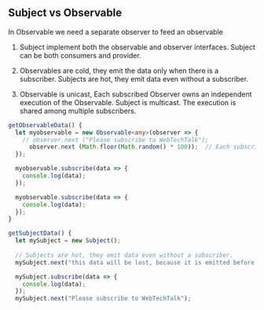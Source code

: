 
## Subject vs Observable
In Observable we need a separate observer to feed an observable

1. Subject implement both the observable and observer interfaces. Subject can be both consumers and provider. 

2. Observables are cold, they emit the data only when there is a subscriber. 
  Subjects are hot, they emit data even without a subscriber. 

3. Observable is unicast, Each subscribed Observer owns an independent execution of the Observable.
   Subject is multicast. The execution is shared among multiple subscribers.

```ts
getObservableData() {
  let myobservable = new Observable<any>(observer => {
    // observer.next ("Please subscribe to WebTechTalk");
      observer.next (Math.floor(Math.random() * 100));  // Each subscribed Observer receive different value.
  });

  myobservable.subscribe(data => {
    console.log(data);
  });

  myobservable.subscribe(data => {
    console.log(data);
  });
}

getSubjectData() {
  let mySubject = new Subject();
  
  // Subjects are hot, they emit data even without a subscriber. 
  mySubject.next("this data will be lost, because it is emitted before subscribe");  

  mySubject.subscribe(data => {
    console.log(data);
  });
  mySubject.next("Please subscribe to WebTechTalk");  
```
